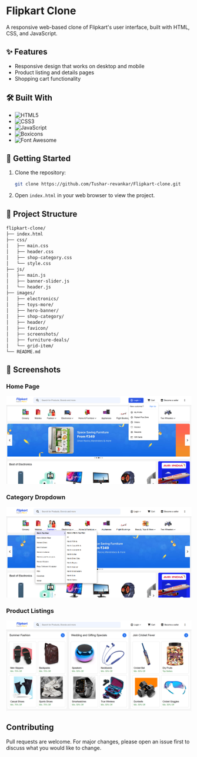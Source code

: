 # Flipkart Clone

A responsive web-based clone of Flipkart's user interface, built with HTML, CSS, and JavaScript.

## ✨ Features

- Responsive design that works on desktop and mobile
- Product listing and details pages
- Shopping cart functionality

## 🛠️ Built With

- ![HTML5](https://img.shields.io/badge/HTML5-E34F26?style=flat&logo=html5&logoColor=white)
- ![CSS3](https://img.shields.io/badge/CSS3-1572B6?style=flat&logo=css3&logoColor=white)
- ![JavaScript](https://img.shields.io/badge/JavaScript-F7DF1E?style=flat&logo=javascript&logoColor=black)
- ![Boxicons](https://img.shields.io/badge/Boxicons-2E8B57?style=flat)
- ![Font Awesome](https://img.shields.io/badge/Font_Awesome-339AF0?style=flat&logo=font-awesome&logoColor=white)

## 🚀 Getting Started

1. Clone the repository:
   ```bash
   git clone https://github.com/Tushar-revankar/Flipkart-clone.git
   ```

2. Open `index.html` in your web browser to view the project.

## 📁 Project Structure

```
flipkart-clone/
├── index.html
├── css/
│   ├── main.css
│   ├── header.css
│   ├── shop-category.css
│   └── style.css
├── js/
│   ├── main.js
│   ├── banner-slider.js
│   └── header.js
├── images/
│   ├── electronics/
│   ├── toys-more/
│   ├── hero-banner/
│   ├── shop-category/
│   ├── header/
│   ├── favicon/
│   ├── screenshots/
│   ├── furniture-deals/
│   └── grid-item/
└── README.md
```

## 📸 Screenshots

### Home Page
![Main Page](images/screenshots/mainpage.png)

### Category Dropdown
![Dropdown Menu](images/screenshots/dropdown.png)

### Product Listings
![Products Page](images/screenshots/products.png)


## Contributing

Pull requests are welcome. For major changes, please open an issue first to discuss what you would like to change.